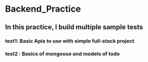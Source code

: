 # Backend_Practice
## In this practice, I build multiple sample tests
### test1: Basic Apis to use with simple full-stack project
### test2 : Basics of mongoose and models of todo
